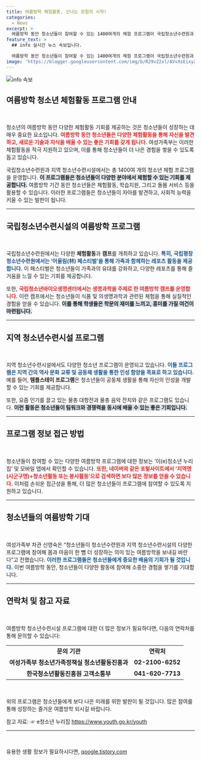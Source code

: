 ```yaml
---
title: 여름방학 체험활동, 신나는 모험의 시작!
categories:
  - News
excerpt: >
  여름방학 동안 청소년들이 참여할 수 있는 1400여개의 체험 프로그램이 국립청소년수련원과 지역 시설에서 운영됩니다. 다양한 레포츠, 생명과학 캠프, 역사문화 교류 등 다채로운 활동이 준비되어 있어, 잊지 못할 경험을 쌓을 좋은 기회입니다!
feature_text: >
  ## info 실시간 뉴스 속보입니다.

  여름방학 동안 청소년들이 참여할 수 있는 1400여개의 체험 프로그램이 국립청소년수련원과 지역 시설에서 운영됩니다. 다양한 레포츠, 생명과학 캠프, 역사문화 교류 등 다채로운 활동이 준비되어 있어, 잊지 못할 경험을 쌓을 좋은 기회입니다!
image: 'https://blogger.googleusercontent.com/img/b/R29vZ2xl/AVvXsEixyZcFfHzMRdzZMjFBmAUKJYCLCGyLL1o632UiGVXcaFdKo_bkvkuCioo0uUKlGfBVcT3P84aROyZIXSBEx3Aw5nCQ3pTgDom1WDC4m8eifvWiAmWEEVb4x6G_l8C0QH225ldMjyaFvpxGEBGNO37VmDTDMHGhJPq73UglMfDca1-0aw/s1600/blogspot.png'
---
```


<p><img src="https://blogger.googleusercontent.com/img/b/R29vZ2xl/AVvXsEixyZcFfHzMRdzZMjFBmAUKJYCLCGyLL1o632UiGVXcaFdKo_bkvkuCioo0uUKlGfBVcT3P84aROyZIXSBEx3Aw5nCQ3pTgDom1WDC4m8eifvWiAmWEEVb4x6G_l8C0QH225ldMjyaFvpxGEBGNO37VmDTDMHGhJPq73UglMfDca1-0aw/s1600/blogspot.png" alt="info 속보" /></p>

<h2 data-ke-size="size26">여름방학 청소년 체험활동 프로그램 안내</h2>

<p data-ke-size="size16">&nbsp;</p>

<p>청소년의 여름방학 동안 다양한 체험활동 기회를 제공하는 것은 청소년들이 성장하는 데 매우 중요한 요소입니다. <b><span style="color: #ee2323;">여름방학 동안 청소년들은 다양한 체험활동을 통해 자신을 발견하고, 새로운 기술과 지식을 배울 수 있는 좋은 기회를 갖게 됩니다.</span></b> 여성가족부는 이러한 체험활동을 적극 지원하고 있으며, 이를 통해 청소년들이 더 나은 경험을 쌓을 수 있도록 돕고 있습니다.</p>

<p>국립청소년수련원과 지역 청소년수련시설에서는 총 1400여 개의 청소년 체험 프로그램을 운영합니다. <b><span style="background-color: #21538527;">이 프로그램들은 청소년들이 다양한 분야에서 체험할 수 있는 기회를 제공합니다.</span></b> 여름방학 기간 동안 청소년들은 체험활동, 학습지원, 그리고 돌봄 서비스 등을 활용할 수 있습니다. 이러한 프로그램들은 청소년들이 자아를 발견하고, 사회적 능력을 키울 수 있는 발판이 됩니다.</p>

<hr>

<h2 data-ke-size="size26">국립청소년수련시설의 여름방학 프로그램</h2>

<p data-ke-size="size16">&nbsp;</p>

<p>국립청소년수련원에서는 다양한 <strong>체험활동</strong>과 <strong>캠프</strong>를 개최하고 있습니다. <b><span style="color: #1a5490;">특히, 국립평창청소년수련원에서는 ‘어울림(林) 페스티벌’을 통해 가족과 함께하는 레포츠 활동을 제공합니다.</span></b> 이 페스티벌은 청소년들이 가족과의 유대를 강화하고, 다양한 레포츠를 통해 즐거움을 느낄 수 있는 기회를 제공합니다. </p>

<p>또한, <b><span style="color: #ee2323;">국립청소년바이오생명센터에서는 생명과학을 주제로 한 여름방학 캠프를 운영합니다.</span></b> 이런 캠프에서는 청소년들이 식품 및 의생명과학과 관련된 체험을 통해 실질적인 경험을 얻을 수 있습니다. <b><span style="background-color: #21538527;">이를 통해 학생들은 학문의 재미를 느끼고, 흥미를 가질 여건이 마련됩니다.</span></b></p>

<hr>

<h2 data-ke-size="size26">지역 청소년수련시설 프로그램</h2>

<p data-ke-size="size16">&nbsp;</p>

<p>지역 청소년수련시설에서도 다양한 청소년 프로그램이 운영되고 있습니다. <b><span style="color: #1a5490;">이들 프로그램은 지역 간의 역사 문화 교류 및 공동체 생활을 통한 인성 함양을 목표로 하고 있습니다.</span></b> 예를 들어, <strong>템플스테이 프로그램</strong>은 청소년들이 공동체 생활을 통해 자신의 인성을 개발할 수 있는 기회를 제공합니다.</p>

<p>또한, 요즘 인기를 끌고 있는 물총 대항전과 물총 음악 잔치와 같은 프로그램도 있습니다. <b><span style="background-color: #21538527;">이런 활동은 청소년들이 팀워크와 경쟁력을 동시에 배울 수 있는 좋은 기회입니다.</span></b></p>

<hr>

<h2 data-ke-size="size26">프로그램 정보 접근 방법</h2>

<p data-ke-size="size16">&nbsp;</p>

<p>청소년들이 참여할 수 있는 다양한 여름방학 프로그램에 대한 정보는 ‘이(e)청소년 누리집’ 및 모바일 앱에서 확인할 수 있습니다. <b><span style="color: #ee2323;">또한, 네이버와 같은 포털사이트에서 ‘지역명(시군구명)+청소년활동 또는 봉사활동’으로 검색하면 보다 많은 정보를 얻을 수 있습니다.</span></b> 이처럼 손쉬운 접근성을 통해, 더 많은 청소년들이 프로그램에 참여할 수 있도록 지원하고 있습니다.</p>

<hr>

<h2 data-ke-size="size26">청소년들의 여름방학 기대</h2>

<p data-ke-size="size16">&nbsp;</p>

<p>여성가족부 차관 신영숙은 “청소년들이 청소년수련원과 지역 청소년수련시설의 다양한 프로그램에 참여해 몸과 마음이 한 뼘 더 성장하는 의미 있는 여름방학을 보내길 바란다”고 전했습니다. <b><span style="color: #1a5490;">이러한 프로그램들은 청소년들에게 중요한 배움의 기회가 될 것입니다.</span></b> 이번 여름방학 동안, 청소년들이 다양한 활동에 참여해 소중한 경험을 쌓기를 기대합니다.</p>

<hr>

<h2 data-ke-size="size26">연락처 및 참고 자료</h2>

<p data-ke-size="size16">&nbsp;</p>

<p>여름방학 청소년수련시설 프로그램에 대한 더 많은 정보가 필요하다면, 다음의 연락처를 통해 문의할 수 있습니다:</p>

<table style="width: 100%;">
    <tr>
        <td style="text-align: center; height: 17px;"><b>문의 기관</b></td>
        <td style="text-align: center; height: 17px;"><b>연락처</b></td>
    </tr>
    <tr>
        <td style="text-align: center; height: 17px;"><b>여성가족부 청소년가족정책실 청소년활동진흥과</b></td>
        <td style="text-align: center; height: 17px;"><b>02-2100-6252</b></td>
    </tr>
    <tr>
        <td style="text-align: center; height: 17px;"><b>한국청소년활동진흥원 고객소통부</b></td>
        <td style="text-align: center; height: 17px;"><b>041-620-7713</b></td>
    </tr>
</table>

<p data-ke-size="size16">&nbsp;</p>

<p>위의 프로그램은 청소년들에게 보다 나은 미래를 위한 발판이 될 것입니다. 많은 참여를 통해 성장하는 즐거운 여름방학 되시길 바랍니다.</p>

<p>참고 자료:
☞ e청소년 누리집
<a href="https://www.youth.go.kr/youth">https://www.youth.go.kr/youth</a></p>

<hr>

<p data-ke-size="size16">&nbsp;</p>
유용한 생활 정보가 필요하시다면, <a href="https://qoogle.tistory.com" rel="dofollow">qoogle.tistory.com</a>


